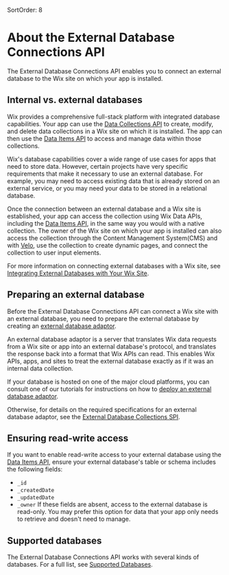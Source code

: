 SortOrder: 8
# About the External Database Connections API

The External Database Connections API enables you to connect an external database to the Wix site on which your app is installed.

## Internal vs. external databases

Wix provides a comprehensive full-stack platform with integrated database capabilities. Your app can use the [Data Collections API](https://dev.wix.com/api/rest/wix-data/wix-data/data-collections) to create, modify, and delete data collections in a Wix site on which it is installed. The app can then use the [Data Items API](https://dev.wix.com/api/rest/wix-data/wix-data/data-items) to access and manage data within those collections.

Wix's database capabilities cover a wide range of use cases for apps that need to store data. However, certain projects have very specific requirements that make it necessary to use an external database. For example, you may need to access existing data that is already stored on an external service, or you may need your data to be stored in a relational database.

Once the connection between an external database and a Wix site is established, your app can access the collection using Wix Data APIs, including the [Data Items API](https://dev.wix.com/api/rest/wix-data/wix-data/data-items), in the same way you would with a native collection. The owner of the Wix site on which your app is installed can also access the collection through the Content Management System(CMS) and with [Velo](https://www.wix.com/velo/reference/wix-data), use the collection to create dynamic pages, and connect the collection to user input elements.

For more information on connecting external databases with a Wix site, see [Integrating External Databases with Your Wix Site](https://support.wix.com/en/article/velo-integrating-external-databases-with-your-wix-site).

## Preparing an external database

Before the External Database Connections API can connect a Wix site with an external database, you need to prepare the external database by creating an [external database adaptor](https://support.wix.com/en/article/velo-integrating-external-databases-with-your-wix-site#what-is-an-external-database-adaptor).

An external database adaptor is a server that translates Wix data requests from a Wix site or app into an external database's protocol, and translates the response back into a format that Wix APIs can read. This enables Wix APIs, apps, and sites to treat the external database exactly as if it was an internal data collection.

If your database is hosted on one of the major cloud platforms, you can consult one of our tutorials for instructions on how to [deploy an external database adaptor](https://support.wix.com/en/article/velo-integrating-external-databases-with-your-wix-site#deploy-an-external-database-adaptor).

Otherwise, for details on the required specifications for an external database adaptor, see the [External Database Collections SPI](https://www.wix.com/velo/reference/spis/external-database-collections).

## Ensuring read-write access

If you want to enable read-write access to your external database using the [Data Items API](https://dev.wix.com/api/rest/wix-data/wix-data/data-items), ensure your external database's table or schema includes the following fields:
* `_id`
* `_createdDate`
* `_updatedDate`
* `_owner`
If these fields are absent, access to the external database is read-only. You may prefer this option for data that your app only needs to retrieve and doesn't need to manage.

## Supported databases
The External Database Connections API works with several kinds of databases. For a full list, see [Supported Databases](https://support.wix.com/en/article/velo-integrating-external-databases-with-your-wix-site#supported-databases).
